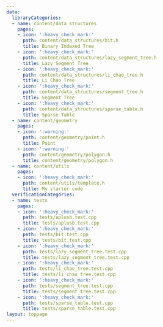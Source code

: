 ```yaml
---
data:
  libraryCategories:
  - name: content/data_structures
    pages:
    - icon: ':heavy_check_mark:'
      path: content/data_structures/bit.h
      title: Binary Indexed Tree
    - icon: ':heavy_check_mark:'
      path: content/data_structures/lazy_segment_tree.h
      title: Lazy Segment Tree
    - icon: ':heavy_check_mark:'
      path: content/data_structures/li_chao_tree.h
      title: Li Chao Tree
    - icon: ':heavy_check_mark:'
      path: content/data_structures/segment_tree.h
      title: Segment Tree
    - icon: ':heavy_check_mark:'
      path: content/data_structures/sparse_table.h
      title: Sparse Table
  - name: content/geometry
    pages:
    - icon: ':warning:'
      path: content/geometry/point.h
      title: Point
    - icon: ':warning:'
      path: content/geometry/polygon.h
      title: content/geometry/polygon.h
  - name: content/utils
    pages:
    - icon: ':heavy_check_mark:'
      path: content/utils/template.h
      title: My starter code
  verificationCategories:
  - name: tests
    pages:
    - icon: ':heavy_check_mark:'
      path: tests/aplusb.test.cpp
      title: tests/aplusb.test.cpp
    - icon: ':heavy_check_mark:'
      path: tests/bit.test.cpp
      title: tests/bit.test.cpp
    - icon: ':heavy_check_mark:'
      path: tests/lazy_segment_tree.test.cpp
      title: tests/lazy_segment_tree.test.cpp
    - icon: ':heavy_check_mark:'
      path: tests/li_chao_tree.test.cpp
      title: tests/li_chao_tree.test.cpp
    - icon: ':heavy_check_mark:'
      path: tests/segment_tree.test.cpp
      title: tests/segment_tree.test.cpp
    - icon: ':heavy_check_mark:'
      path: tests/sparse_table.test.cpp
      title: tests/sparse_table.test.cpp
layout: toppage
---
```

